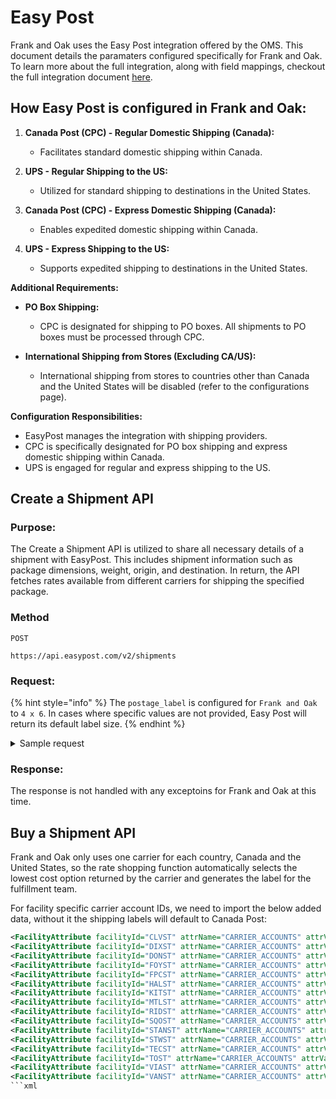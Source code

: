 # Easy Post

Frank and Oak uses the Easy Post integration offered by the OMS. This document details the paramaters configured specifically for Frank and Oak. To learn more about the full integration, along with field mappings, checkout the full integration document [here][easyPostDoc].

## How Easy Post is configured in Frank and Oak:

1. **Canada Post (CPC) - Regular Domestic Shipping (Canada):**
   - Facilitates standard domestic shipping within Canada.

2. **UPS - Regular Shipping to the US:**
   - Utilized for standard shipping to destinations in the United States.

3. **Canada Post (CPC) - Express Domestic Shipping (Canada):**
   - Enables expedited domestic shipping within Canada.

4. **UPS - Express Shipping to the US:**
   - Supports expedited shipping to destinations in the United States.

**Additional Requirements:**

- **PO Box Shipping:**
  - CPC is designated for shipping to PO boxes. All shipments to PO boxes must be processed through CPC.

- **International Shipping from Stores (Excluding CA/US):**
  - International shipping from stores to countries other than Canada and the United States will be disabled (refer to the configurations page).

**Configuration Responsibilities:**

- EasyPost manages the integration with shipping providers.
- CPC is specifically designated for PO box shipping and express domestic shipping within Canada.
- UPS is engaged for regular and express shipping to the US.


## Create a Shipment API

### Purpose:
The Create a Shipment API is utilized to share all necessary details of a shipment with EasyPost. This includes shipment information such as package dimensions, weight, origin, and destination. In return, the API fetches rates available from different carriers for shipping the specified package. 

### Method
`POST`

```
https://api.easypost.com/v2/shipments
```

### Request:

{% hint style="info" %}
The `postage_label` is configured for `Frank and Oak` to `4 x 6`. In cases where specific values are not provided, Easy Post will return its default label size. 
{% endhint %}

<details>
<summary>Sample request</summary>

```json
{
  "origin": {
    "address": "735 Queen St W",
    "city": "Anytown",
    "state": "CA",
    "zip": "12345"
  },
  "destination": {
    "address": "456 Oak St",
    "city": "Another Town",
    "state": "NY",
    "zip": "67890"
  },
  "package": {
    "weight": 2.5,
    "dimensions": {
      "length": 10,
      "width": 8,
      "height": 5
    }
  },
  "postage_label": {
    "label_format": "PNG",
    "label_size": "4x6"
  }
}
```
</details>

### Response:

The response is not handled with any exceptoins for Frank and Oak at this time.

## Buy a Shipment API

Frank and Oak only uses one carrier for each country, Canada and the United States, so the rate shopping function automatically selects the lowest cost option returned by the carrier and generates the label for the fulfillment team.


<!-- page links -->

[easyPostDoc]:https://docs.hotwax.co/integration-resources/v/carriers/easy-post



For facility specific carrier account IDs, we need to import the below added data, without it the shipping labels will default to Canada Post: 

```xml
<FacilityAttribute facilityId="CLVST" attrName="CARRIER_ACCOUNTS" attrValue="ca_3b4eac328c544c8995974d7585f881f5"/>
<FacilityAttribute facilityId="DIXST" attrName="CARRIER_ACCOUNTS" attrValue="ca_50d68dc2a9a94528b71e367f004512fe"/>
<FacilityAttribute facilityId="DONST" attrName="CARRIER_ACCOUNTS" attrValue="ca_a9459b96af6d46d58af5ed8b77147cec"/>
<FacilityAttribute facilityId="FOYST" attrName="CARRIER_ACCOUNTS" attrValue="ca_fbb9b2700aeb4afea6848ff71fc2502f"/>
<FacilityAttribute facilityId="FPCST" attrName="CARRIER_ACCOUNTS" attrValue="ca_93bb427be6de40769987bf8dd9530405"/>
<FacilityAttribute facilityId="HALST" attrName="CARRIER_ACCOUNTS" attrValue="ca_4393721c708a4be9b49f661f39309830"/>
<FacilityAttribute facilityId="KITST" attrName="CARRIER_ACCOUNTS" attrValue="ca_3d6f73970410430aae4ec944080327cc"/>
<FacilityAttribute facilityId="MTLST" attrName="CARRIER_ACCOUNTS" attrValue="ca_b6625dcaf3304eec8455fcf96ded7f9a"/>
<FacilityAttribute facilityId="RIDST" attrName="CARRIER_ACCOUNTS" attrValue="ca_21b9fe5380cd4cc28cf3273d0d6ea4ae"/>
<FacilityAttribute facilityId="SQOST" attrName="CARRIER_ACCOUNTS" attrValue="ca_50a709534e414a60bda0cd32b23ced8e"/>
<FacilityAttribute facilityId="STANST" attrName="CARRIER_ACCOUNTS" attrValue="ca_5e8d38f2c14d440083c0f8e271656724"/>
<FacilityAttribute facilityId="STWST" attrName="CARRIER_ACCOUNTS" attrValue="ca_a8224a64df0f4bc6b87fbb868aa49425"/>
<FacilityAttribute facilityId="TECST" attrName="CARRIER_ACCOUNTS" attrValue="ca_f35eea517540457a953f43f986e619dd"/>
<FacilityAttribute facilityId="TOST" attrName="CARRIER_ACCOUNTS" attrValue="ca_1980d579aed84abdb7ac112e9b98c344"/>
<FacilityAttribute facilityId="VIAST" attrName="CARRIER_ACCOUNTS" attrValue="ca_51460ba6e703417ba3c3d8a900d3de51"/>
<FacilityAttribute facilityId="VANST" attrName="CARRIER_ACCOUNTS" attrValue="ca_faf342ba506b43d6ada2d9cc2011ea71"/>
```xml

